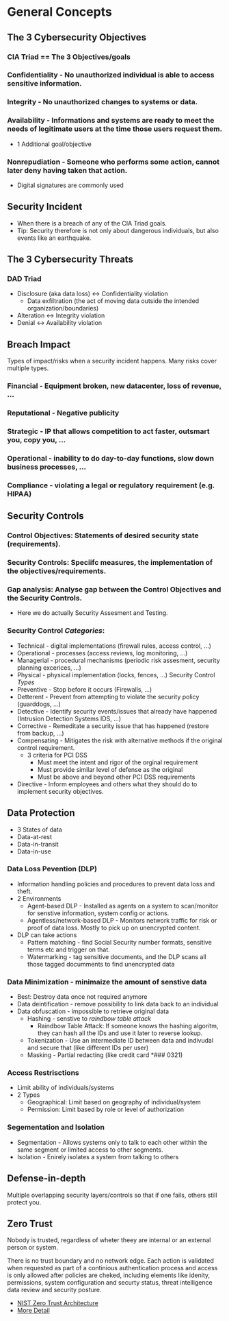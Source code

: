 # General Concepts

## The 3 Cybersecurity Objectives

### CIA Triad == The 3 Objectives/goals
### Confidentiality - No unauthorized individual is able to access sensitive information.
### Integrity - No unauthorized changes to systems or data.
### Availability - Informations and systems are ready to meet the needs of legitimate users at the time those users request them.
* 1 Additional goal/objective
### Nonrepudiation - Someone who performs some action, cannot later deny having taken that action.
  * Digital signatures are commonly used

## Security Incident

* When there is a breach of any of the CIA Triad goals.
* Tip: Security therefore is not only about dangerous individuals, but also events like an earthquake.

## The 3 Cybersecurity Threats

### DAD Triad
* Disclosure (aka data loss) <-> Confidentiality violation
  * Data exfiltration (the act of moving data outside the intended organization/boundaries)
* Alteration <-> Integrity violation
* Denial <-> Availability violation

## Breach Impact

Types of impact/risks when a security incident happens. Many risks cover multiple types.

### Financial - Equipment broken, new datacenter, loss of revenue, ...
### Reputational - Negative publicity
### Strategic - IP that allows competition to act faster, outsmart you, copy you, ...
### Operational - inability to do day-to-day functions, slow down business processes, ...
### Compliance - violating a legal or regulatory requirement (e.g. HIPAA)

## Security Controls

### Control Objectives: Statements of desired security state (requirements).
### Security Controls: Speciifc measures, the implementation of the objectives/requirements.
### Gap analysis: Analyse gap between the Control Objectives and the Security Controls.
* Here we do actually Security Assesment and Testing.
### Security Control *Categories*:
* Technical - digital implementations (firewall rules, access control, ...)
* Operational - processes (access reviews, log monitoring, ...)
* Managerial - procedural mechanisms (periodic risk assesment, security planning excerices, ...)
* Physical - physical implementation (locks, fences, ...)
Security Control *Types*
* Preventive - Stop before it occurs (Firewalls, ...)
* Detterent - Prevent from attempting to violate the security policy (guarddogs, ...)
* Detective - Identify security events/issues that already have happened (Intrusion Detection Systems IDS, ...)
* Corrective - Remeditate a security issue that has happened (restore from backup, ...)
* Compensating - Mitigates the risk with alternative methods if the original control requirement.
  * 3 criteria for PCI DSS
    * Must meet the intent and rigor of the orginal requirement
    * Must provide similar level of defense as the original
    * Must be above and beyond other PCI DSS requirements
* Directive - Inform employees and others what they should do to implement security objectives.

## Data Protection

* 3 States of data
* Data-at-rest
* Data-in-transit
* Data-in-use

### Data Loss Pevention (DLP)
* Information handling policies and procedures to prevent data loss and theft.
* 2 Environments
  * Agent-based DLP - Installed as agents on a system to scan/monitor for senstive information, system config or actions.
  * Agentless/network-based DLP - Monitors network traffic for risk or proof of data loss. Mostly to pick up on unencrypted content.
* DLP can take actions
  * Pattern matching - find Social Security number formats, sensitive terms etc and trigger on that.
  * Watermarking - tag sensitive documents, and the DLP scans all those tagged documments to find unencrypted data
### Data Minimization - minimaize the amount of senstive data
* Best: Destroy data once not required anymore
* Data deintification - remove possibility to link data back to an individual
* Data obfuscation - impossible to retrieve original data
  * Hashing - senstive to *raindbow table attack*
    * Raindbow Table Attack: If someone knows the hashing algoritm, they can hash all the IDs and use it later to reverse lookup.
  * Tokenization - Use an intermediate ID between data and indivudal and secure that (like different IDs per user)
  * Masking - Partial redacting (like credit card *###  0321)
### Access Restrisctions
* Limit ability of individuals/systems
* 2 Types
  * Geographical: Limit based on geography of individual/system
  * Permission: Limit based by role or level of authorization
### Segementation and Isolation
* Segmentation - Allows systems only to talk to each other within the same segment or limited access to other segments.
* Isolation - Enirely isolates a system from talking to others

## Defense-in-depth
Multiple overlapping security layers/controls so that if one fails, others still protect you.

## Zero Trust

  Nobody is trusted, regardless of wheter theey are internal or an external person or system.

There is no trust boundary and no network edge. Each action is  validated when requested as part of a continious authentication process and access is only allowed after policies are cheked, including elements like idenity, permissions, system configuration and securty status, threat intelligence data review and security posture.

* [NIST Zero Trust Architecture](https://csrc.nist.gov/pubs/sp/800/207/final)
* [More Detail](<network-security#Zero Trust>)
